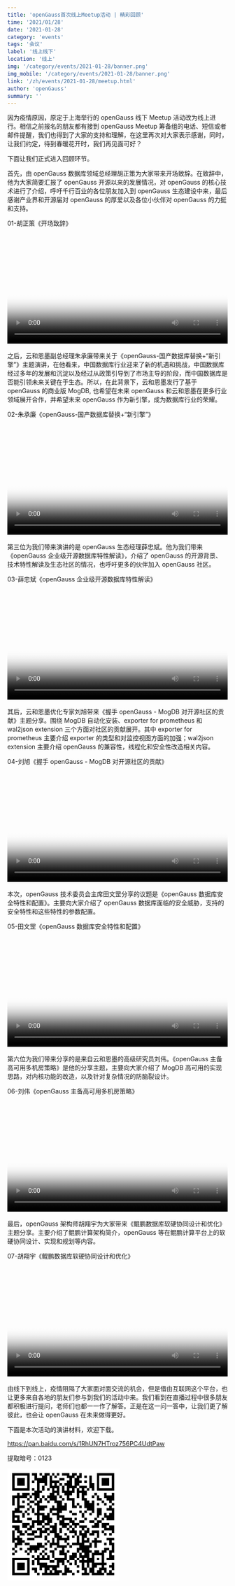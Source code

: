 ```yaml
---
title: 'openGauss首次线上Meetup活动 | 精彩回顾'
time: '2021/01/28'
date: '2021-01-28'
category: 'events'
tags: '会议'
label: '线上线下'
location: '线上'
img: '/category/events/2021-01-28/banner.png'
img_mobile: '/category/events/2021-01-28/banner.png'
link: '/zh/events/2021-01-28/meetup.html'
author: 'openGauss'
summary: ''
---
```


因为疫情原因，原定于上海举行的 openGauss 线下 Meetup 活动改为线上进行。相信之前报名的朋友都有接到 openGauss Meetup 筹备组的电话、短信或者邮件提醒，我们也得到了大家的支持和理解，在这里再次对大家表示感谢，同时，让我们约定，待到春暖花开时，我们再见面可好？

下面让我们正式进入回顾环节。

首先，由 openGauss 数据库领域总经理胡正策为大家带来开场致辞。在致辞中，他为大家简要汇报了 openGauss 开源以来的发展情况，对 openGauss 的核心技术进行了介绍，呼吁千行百业的各位朋友加入到 openGauss 生态建设中来，最后感谢产业界和开源届对 openGauss 的厚爱以及各位小伙伴对 openGauss 的力挺和支持。

01-胡正策《开场致辞》

<video id="my-video" class="video-js" controls preload="auto" width="100%" poster="./poster1.png">
    <source src="https://learningvideo.obs.ap-southeast-1.myhuaweicloud.com:443/openGauss%20%E7%BA%BF%E4%B8%8A%20Meetup/%E8%83%A1%E6%AD%A3%E7%AD%96.mp4">您的浏览器不支持video标签。
</video>

之后，云和恩墨副总经理朱承廉带来关于《openGauss-国产数据库替换+“新引擎”》主题演讲，在他看来，中国数据库行业迎来了新的机遇和挑战，中国数据库经过多年的发展和沉淀以及经过从政策引导到了市场主导的阶段，而中国数据库是否能引领未来关键在于生态。所以，在此背景下，云和恩墨发行了基于 openGauss 的商业版 MogDB, 也希望在未来 openGauss 和云和恩墨在更多行业领域展开合作，并希望未来 openGauss 作为新引擎，成为数据库行业的荣耀。

02-朱承廉《openGauss-国产数据库替换+“新引擎”》

<video id="my-video" class="video-js" controls preload="auto" width="100%" poster="./poster2.png">
    <source src="https://learningvideo.obs.ap-southeast-1.myhuaweicloud.com:443/openGauss%20%E7%BA%BF%E4%B8%8A%20Meetup/%E6%9C%B1%E6%89%BF%E5%BB%89.mp4
">您的浏览器不支持video标签。
</video>

第三位为我们带来演讲的是 openGauss 生态经理薛忠斌。他为我们带来《openGauss 企业级开源数据库特性解读》，介绍了 openGauss 的开源背景、技术特性解读及生态社区的情况，也呼吁更多的伙伴加入 openGauss 社区。

03-薛忠斌《openGauss 企业级开源数据库特性解读》

<video id="my-video" class="video-js" controls preload="auto" width="100%" poster="./poster3.png">
    <source src="https://learningvideo.obs.ap-southeast-1.myhuaweicloud.com:443/openGauss%20%E7%BA%BF%E4%B8%8A%20Meetup/%E8%96%9B%E5%BF%A0%E6%96%8C.mp4">您的浏览器不支持video标签。
</video>

其后，云和恩墨优化专家刘旭带来《握手 openGauss - MogDB 对开源社区的贡献》主题分享。围绕 MogDB 自动化安装、exporter for prometheus 和 wal2json extension 三个方面对社区的贡献展开。其中 exporter for prometheus 主要介绍 exporter 的类型和对监控视图方面的加强；wal2json extension 主要介绍 openGauss 的兼容性，线程化和安全性改造相关内容。

04-刘旭《握手 openGauss - MogDB 对开源社区的贡献》

<video id="my-video" class="video-js" controls preload="auto" width="100%" poster="./poster4.png">
    <source src="https://learningvideo.obs.ap-southeast-1.myhuaweicloud.com:443/openGauss%20%E7%BA%BF%E4%B8%8A%20Meetup/%E5%88%98%E6%97%AD.mp4">您的浏览器不支持video标签。
</video>

本次，openGauss 技术委员会主席田文罡分享的议题是《openGauss 数据库安全特性和配置》。主要向大家介绍了 openGauss 数据库面临的安全威胁，支持的安全特性和这些特性的参数配置。

05-田文罡《openGauss 数据库安全特性和配置》

<video id="my-video" class="video-js" controls preload="auto" width="100%" poster="./poster5.png">
    <source src="https://learningvideo.obs.ap-southeast-1.myhuaweicloud.com:443/openGauss%20%E7%BA%BF%E4%B8%8A%20Meetup/%E7%94%B0%E6%96%87%E7%BD%A1%20%282%29.mp4">您的浏览器不支持video标签。
</video>

第六位为我们带来分享的是来自云和恩墨的高级研究员刘伟。《openGauss 主备高可用多机房策略》是他的分享主题，主要向大家介绍了 MogDB 高可用的实现思路，对内核功能的改造，以及针对复杂情况的防脑裂设计。

06-刘伟《openGauss 主备高可用多机房策略》

<video id="my-video" class="video-js" controls preload="auto" width="100%" poster="./poster6.png">
    <source src="https://learningvideo.obs.ap-southeast-1.myhuaweicloud.com:443/openGauss%20%E7%BA%BF%E4%B8%8A%20Meetup/%E5%88%98%E4%BC%9F.mp4">您的浏览器不支持video标签。
</video>

最后，openGauss 架构师胡翔宇为大家带来《鲲鹏数据库软硬协同设计和优化》主题分享。主要介绍了鲲鹏计算架构简介，openGauss 等在鲲鹏计算平台上的软硬协同设计、实现和规划等内容。

07-胡翔宇《鲲鹏数据库软硬协同设计和优化》

<video id="my-video" class="video-js" controls preload="auto" width="100%" poster="./poster7.png">
    <source src="https://learningvideo.obs.ap-southeast-1.myhuaweicloud.com:443/openGauss%20%E7%BA%BF%E4%B8%8A%20Meetup/%E8%83%A1%E7%BF%94%E5%AE%87.mp4">您的浏览器不支持video标签。
</video>

由线下到线上，疫情阻隔了大家面对面交流的机会，但是借由互联网这个平台，也让更多来自各地的朋友们参与到我们的活动中来。我们看到在直播过程中很多朋友都积极进行提问，老师们也都一一作了解答。正是在这一问一答中，让我们更了解彼此，也会让 openGauss 在未来做得更好。

下面是本次活动的演讲材料，欢迎下载。

https://pan.baidu.com/s/1RhUN7HTroz756PC4UdtPaw

提取暗号：0123

<img src="./code.png" width="256px" style="margin-bottom: 0.2rem;">
